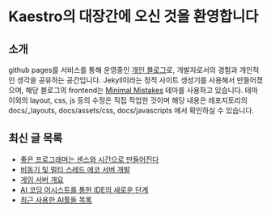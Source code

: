 # Kaestro의 대장간에 오신 것을 환영합니다

## 소개

github pages를 서비스를 통해 운영중인 [개인 블로그](https://kaestro.github.io)로, 개발자로서의 경험과 개인적인 생각을 공유하는 공간입니다. Jekyll이라는 정적 사이트 생성기를 사용해서 만들어졌으며, 해당 블로그의 frontend는 [Minimal Mistakes](https://mmistakes.github.io/minimal-mistakes/) 테마를 사용하고 있습니다. 테마 이외의 layout, css, js 등의 수정은 직접 작업한 것이며 해당 내용은 레포지토리의 docs/_layouts, docs/assets/css, docs/javascripts 에서 확인하실 수 있습니다.

## 최신 글 목록
<!-- BLOG-POST-LIST:START -->
- [좋은 프로그래머는 센스와 시간으로 만들어진다](https://kaestro.github.io/2025/05/21/%EC%A2%8B%EC%9D%80-%ED%94%84%EB%A1%9C%EA%B7%B8%EB%9E%98%EB%A8%B8%EB%8A%94-%EC%84%BC%EC%8A%A4%EC%99%80-%EC%8B%9C%EA%B0%84%EC%9C%BC%EB%A1%9C-%EB%A7%8C%EB%93%A4%EC%96%B4%EC%A7%84%EB%8B%A4.html)
- [비동기 및 멀티 스레드 에코 서버 개발](https://kaestro.github.io/%EA%B0%9C%EB%B0%9C%EC%9D%BC%EC%A7%80/2025/05/19/game_server(2).html)
- [게임 서버 개요](https://kaestro.github.io/%EA%B0%9C%EB%B0%9C%EC%9D%BC%EC%A7%80/2025/05/19/game_server(1).html)
- [AI 코딩 어시스트를 통한 IDE의 새로운 단계](https://kaestro.github.io/%EA%B0%9C%EB%B0%9C%EC%9D%B4%EC%95%BC%EA%B8%B0/2025/04/20/AI-%EC%BD%94%EB%94%A9-%EC%96%B4%EC%8B%9C%EC%8A%A4%ED%8A%B8%EB%A5%BC-%ED%86%B5%ED%95%9C-IDE%EC%9D%98-%EC%83%88%EB%A1%9C%EC%9A%B4-%EB%8B%A8%EA%B3%84.html)
- [최근 사용한 AI툴들 목록](https://kaestro.github.io/%EC%8B%A0%EB%B3%80%EC%9E%A1%EA%B8%B0/2025/04/19/%EC%B5%9C%EA%B7%BC-%EC%82%AC%EC%9A%A9%ED%95%9C-AI%ED%88%B4%EB%93%A4-%EB%AA%A9%EB%A1%9D.html)
<!-- BLOG-POST-LIST:END -->